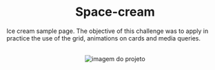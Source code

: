 <div align="center">
  <h1>Space-cream</h1>
</div

<br>

<p>
  Ice cream sample page. The objective of this challenge was to apply in practice the use of the grid, animations on cards and media queries.
</p

<br>
<br>

<div align="center">
  <img src="https://user-images.githubusercontent.com/115190082/196049454-7abf7022-c847-4a98-9990-4f0aa02cf887.png" alt="imagem do projeto" />
</div
